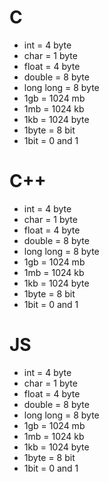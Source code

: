 # C
- int = 4 byte
- char = 1 byte
- float = 4 byte
- double = 8 byte
- long long = 8 byte
- 1gb = 1024 mb
- 1mb  = 1024 kb
- 1kb = 1024 byte
- 1byte = 8 bit
- 1bit = 0 and 1

# C++
- int = 4 byte
- char = 1 byte
- float = 4 byte
- double = 8 byte
- long long = 8 byte
- 1gb = 1024 mb
- 1mb  = 1024 kb
- 1kb = 1024 byte
- 1byte = 8 bit
- 1bit = 0 and 1


# JS
- int = 4 byte
- char = 1 byte
- float = 4 byte
- double = 8 byte
- long long = 8 byte
- 1gb = 1024 mb
- 1mb  = 1024 kb
- 1kb = 1024 byte
- 1byte = 8 bit
- 1bit = 0 and 1
